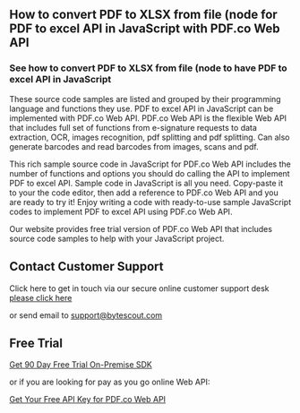 ## How to convert PDF to XLSX from file (node for PDF to excel API in JavaScript with PDF.co Web API

### See how to convert PDF to XLSX from file (node to have PDF to excel API in JavaScript

These source code samples are listed and grouped by their programming language and functions they use. PDF to excel API in JavaScript can be implemented with PDF.co Web API. PDF.co Web API is the flexible Web API that includes full set of functions from e-signature requests to data extraction, OCR, images recognition, pdf splitting and pdf splitting. Can also generate barcodes and read barcodes from images, scans and pdf.

This rich sample source code in JavaScript for PDF.co Web API includes the number of functions and options you should do calling the API to implement PDF to excel API. Sample code in JavaScript is all you need. Copy-paste it to your the code editor, then add a reference to PDF.co Web API and you are ready to try it! Enjoy writing a code with ready-to-use sample JavaScript codes to implement PDF to excel API using PDF.co Web API.

Our website provides free trial version of PDF.co Web API that includes source code samples to help with your JavaScript project.

## Contact Customer Support

Click here to get in touch via our secure online customer support desk [please click here](https://bytescout.zendesk.com/hc/en-us/requests/new?subject=PDF.co%20Web%20API%20Question)

or send email to [support@bytescout.com](mailto:support@bytescout.com?subject=PDF.co%20Web%20API%20Question) 

## Free Trial

[Get 90 Day Free Trial On-Premise SDK](https://bytescout.com/download/web-installer?utm_source=github-readme)

or if you are looking for pay as you go online Web API:

[Get Your Free API Key for PDF.co Web API](https://pdf.co/documentation/api?utm_source=github-readme)